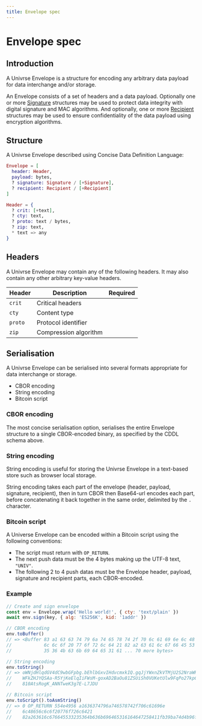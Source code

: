 ```yaml
---
title: Envelope spec
---
```


# Envelope spec

## Introduction

A Univrse Envelope is a structure for encoding any arbitrary data payload for data interchange and/or storage.

An Envelope consists of a set of headers and a data payload. Optionally one or more [Signature](/docs/signature) structures may be used to protect data integrity with digital signature and MAC algorithms. And optionally, one or more [Recipient](/docs/recipient) structures may be used to ensure confidentiality of the data payload using encryption algorithms.

## Structure

A Univrse Envelope described using Concise Data Definition Language:

```elixir
Envelope = [
  header: Header,
  payload: bytes,
  ? signature: Signature / [+Signature],
  ? recipient: Recipient / [+Recipient]
]

Header = {
  ? crit: [+text],
  ? cty: text,
  ? proto: text / bytes,
  ? zip: text,
  * text => any
}
```

## Headers

A Univrse Envelope may contain any of the following headers. It may also contain any other arbitrary key-value headers.

| Header  | Description           | Required |
| ------- | --------------------- | -------- |
| `crit`  | Critical headers      |          |
| `cty`   | Content type          |          |
| `proto` | Protocol identifier   |          |
| `zip`   | Compression algorithm |          |

## Serialisation

A Univrse Envelope can be serialised into several formats appropriate for data interchange or storage.

* CBOR encoding
* String encoding
* Bitcoin script

### CBOR encoding

The most concise serialisation option, serialises the entire Envelope structure to a single CBOR-encoded binary, as specified by the CDDL schema above.

### String encoding

String encoding is useful for storing the Univrse Envelope in a text-based store such as browser local storage.

String encoding takes each part of the envelope (header, payload, signature, recipient), then in turn CBOR then Base64-url encodes each part, before concatenating it back together in the same order, delimited by the `.` character.

### Bitcoin script

A Universe Envelope can be encoded within a Bitcoin script using the following conventions:

* The script must return with `OP_RETURN`.
* The next push data must be the 4 bytes making up the UTF-8 text, `"UNIV"`.
* The following 2 to 4 push datas must be the Envelope header, payload, signature and recipient parts, each CBOR-encoded.

### Example

```javascript
// Create and sign envelope
const env = Envelope.wrap('Hello world!', { cty: 'text/plain' })
await env.sign(key, { alg: 'ES256K', kid: '1addr' })

// CBOR encoding
env.toBuffer()
// => <Buffer 83 a1 63 63 74 79 6a 74 65 78 74 2f 70 6c 61 69 6e 6c 48 65
//            6c 6c 6f 20 77 6f 72 6c 64 21 82 a2 63 61 6c 67 66 45 53 32
//            35 36 4b 63 6b 69 64 65 31 61 ... 70 more bytes>

// String encoding
env.toString()
// => oWNjdHlqdGV4dC9wbGFpbg.bEhlbGxvIHdvcmxkIQ.gqJjYWxnZkVTMjU2S2NraWRlM
//    WFkZHJYQSAa-R5YjKeElqIiFWsM-goxAD2BaOu81ZSUiSh0VUKetUlw9FqPo27kpCBL
//    810AtsRogK_ANNTweK3g7E-L7JDU

// Bitcoin script
env.toScript().toAsmString()
// => 0 OP_RETURN 554e4956 a1636374796a746578742f706c61696e
//    6c48656c6c6f20776f726c6421
//    82a263616c676645533235364b636b696465316164647258411fb39ba74d4b96f40c6e1c082ff0fdd0388476b955fb818cac56d0377036e445dc5de5f298f786d33213adb33cf6ffe61f3a89d7464aed4de9c1e28d9d8a12334e
```
